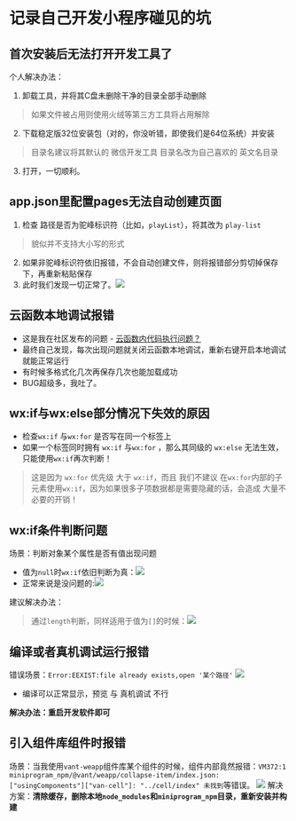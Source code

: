 # 记录自己开发小程序碰见的坑
## 首次安装后无法打开开发工具了
个人解决办法：
1. 卸载工具，并将其C盘未删除干净的目录全部手动删除
> 如果文件被占用则使用火绒等第三方工具将占用解除
2. 下载稳定版32位安装包（对的，你没听错，即使我们是64位系统）并安装
> 目录名建议将其默认的 微信开发工具 目录名改为自己喜欢的 英文名目录
3. 打开，一切顺利。
## app.json里配置pages无法自动创建页面
1. 检查 路径是否为驼峰标识符（比如，`playList`），将其改为 `play-list`
> 貌似并不支持大小写的形式
2. 如果非驼峰标识符依旧报错，不会自动创建文件，则将报错部分剪切掉保存下，再重新粘贴保存
3. 此时我们发现一切正常了。![](https://cdn.jsdelivr.net/gh/Huansheng1/myimg/PicGo/20200801124840.png)
## 云函数本地调试报错
* 这是我在社区发布的问题 - [云函数内代码执行问题？](https://developers.weixin.qq.com/community/develop/doc/0008a4df30ca781fcfba98b765bc00?fromCreate=0)
* 最终自己发现，每次出现问题就关闭云函数本地调试，重新右键开启本地调试就能正常运行
* 有时候多格式化几次再保存几次也能加载成功
* BUG超级多，我吐了。
## wx:if与wx:else部分情况下失效的原因
* 检查`wx:if` 与`wx:for` 是否写在同一个标签上
* 如果一个标签同时拥有 `wx:if` 与`wx:for` ，那么其同级的 `wx:else` 无法生效，只能使用`wx:if`再次判断！
> 这是因为 `wx:for` 优先级 大于 `wx:if`，而且 我们不建议 在`wx:for`内部的子元素使用`wx:if`，因为如果很多子项数据都是需要隐藏的话，会造成 大量不必要的开销！
## wx:if条件判断问题
场景：判断对象某个属性是否有值出现问题
* 值为`null`时`wx:if`依旧判断为真：![](https://cdn.jsdelivr.net/gh/Huansheng1/myimg/PicGo/20200812112846.png)
* 正常来说是没问题的:![](https://cdn.jsdelivr.net/gh/Huansheng1/myimg/PicGo/20200812112913.png)

建议解决办法：
> 通过`length`判断，同样适用于值为`[]`的时候：![](https://cdn.jsdelivr.net/gh/Huansheng1/myimg/PicGo/20200812112831.png)

## 编译或者真机调试运行报错
错误场景：`Error:EEXIST:file already exists,open '某个路径'`
![](https://cdn.jsdelivr.net/gh/Huansheng1/myimg/PicGo/20200812175424.png)
* 编译可以正常显示，预览 与 真机调试 不行

**解决办法：重启开发软件即可**

## 引入组件库组件时报错
场景：当我使用`vant-weapp`组件库某个组件的时候，组件内部竟然报错：`VM372:1 miniprogram_npm/@vant/weapp/collapse-item/index.json: ["usingComponents"]["van-cell"]: "../cell/index" 未找到`等错误。
![](https://pic.downk.cc/item/5f5092ef160a154a67280712.jpg)
解决方案：**清除缓存，删除本地`node_modules`和`miniprogram_npm`目录，重新安装并构建**